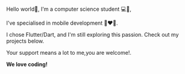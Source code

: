 
Hello world🙂,  I'm a computer science student 💻🎒,

I've specialised in mobile development 📱❤️📱.

I chose Flutter/Dart, and I'm still exploring this passion.
Check out my projects below. 

Your support means a lot to me,you are welcome!.

**We love coding!**

